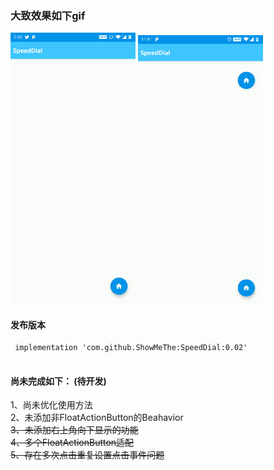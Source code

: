 ### 大致效果如下gif  
<img src="https://github.com/ShowMeThe/SpeedDial/blob/master/gif/20191111.gif" width = "200" alt = "演示效果" />    
<img src="https://github.com/ShowMeThe/SpeedDial/blob/master/gif/20191112.gif" width = "200" alt = "演示效果2" />  

#### 发布版本
```
 implementation 'com.github.ShowMeThe:SpeedDial:0.02'
 
```
#### 尚未完成如下：  (待开发)
1、尚未优化使用方法  
2、未添加非FloatActionButton的Beahavior  
<del>3、未添加右上角向下显示的功能 </del>  
<del>4、多个FloatActionButton适配 </del>  
<del>5、存在多次点击重复设置点击事件问题 </del>  



